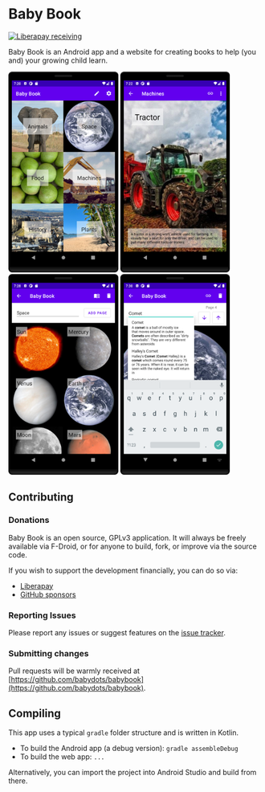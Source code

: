 # Baby Book

[![Liberapay receiving](https://img.shields.io/liberapay/receives/BabyDots)](https://liberapay.com/BabyDots/donate)

Baby Book is an Android app and a website for creating books to help (you and) your growing child learn.

<img src="./fastlane/metadata/android/en-US/images/phoneScreenshots/01_book_list.png" alt="Screenshot of android app showing the main booklist" height="400"/> <img src="./fastlane/metadata/android/en-US/images/phoneScreenshots/02_page_a.png" alt="Screenshot of android app showing a book page about tractors" height="400"> <img src="./fastlane/metadata/android/en-US/images/phoneScreenshots/03_edit_book.png" alt="Screenshot of android app showing a book being edited with all pages visible." height="400"> <img src="./fastlane/metadata/android/en-US/images/phoneScreenshots/04_edit_page_b.png" alt="Screenshot of android app searching wiki for a new page to add" height="400"/>

## Contributing

### Donations

Baby Book is an open source, GPLv3 application. It will always be freely available via F-Droid, or for anyone to build, fork, or improve via the source code.

If you wish to support the development financially, you can do so via:

* [Liberapay](https://liberapay.com/BabyDots/donate)
* [GitHub sponsors](https://github.com/sponsors/pserwylo)

### Reporting Issues

Please report any issues or suggest features on the [issue tracker](https://github.com/babydots/babybook/issues).

### Submitting changes

Pull requests will be warmly received at [https://github.com/babydots/babybook](https://github.com/babydots/babybook).

## Compiling

This app uses a typical `gradle` folder structure and is written in Kotlin.

 * To build the Android app (a debug version): `gradle assembleDebug`
 * To build the web app: `...`

Alternatively, you can import the project into Android Studio and build from there.
